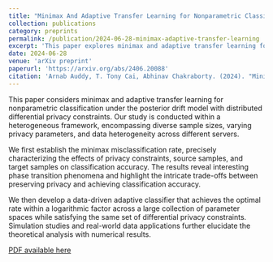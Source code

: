 ```yaml
---
title: "Minimax And Adaptive Transfer Learning for Nonparametric Classification under Distributed Differential Privacy Constraints"
collection: publications
category: preprints
permalink: /publication/2024-06-28-minimax-adaptive-transfer-learning
excerpt: 'This paper explores minimax and adaptive transfer learning for nonparametric classification under distributed differential privacy constraints, focusing on the posterior drift model.'
date: 2024-06-28
venue: 'arXiv preprint'
paperurl: 'https://arxiv.org/abs/2406.20088'
citation: 'Arnab Auddy, T. Tony Cai, Abhinav Chakraborty. (2024). "Minimax And Adaptive Transfer Learning for Nonparametric Classification under Distributed Differential Privacy Constraints." <i>arXiv preprint arXiv:2406.20088</i>.'
---
```


This paper considers minimax and adaptive transfer learning for nonparametric classification under the posterior drift model with distributed differential privacy constraints. Our study is conducted within a heterogeneous framework, encompassing diverse sample sizes, varying privacy parameters, and data heterogeneity across different servers.

We first establish the minimax misclassification rate, precisely characterizing the effects of privacy constraints, source samples, and target samples on classification accuracy. The results reveal interesting phase transition phenomena and highlight the intricate trade-offs between preserving privacy and achieving classification accuracy.

We then develop a data-driven adaptive classifier that achieves the optimal rate within a logarithmic factor across a large collection of parameter spaces while satisfying the same set of differential privacy constraints. Simulation studies and real-world data applications further elucidate the theoretical analysis with numerical results.

[PDF available here](https://arxiv.org/abs/2406.20088)
